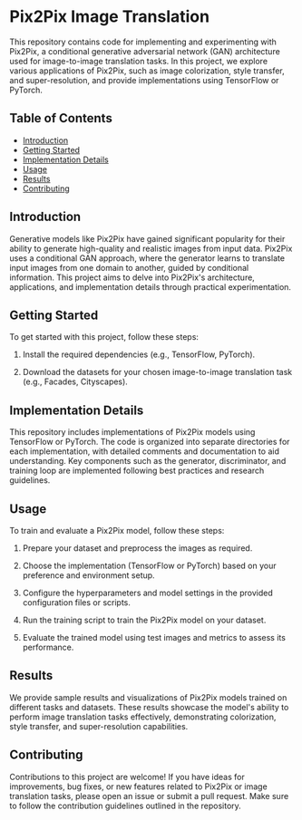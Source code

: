 
# Pix2Pix Image Translation

This repository contains code for implementing and experimenting with Pix2Pix, a conditional generative adversarial network (GAN) architecture used for image-to-image translation tasks. In this project, we explore various applications of Pix2Pix, such as image colorization, style transfer, and super-resolution, and provide implementations using TensorFlow or PyTorch.

## Table of Contents

- [Introduction](#introduction)
- [Getting Started](#getting-started)
- [Implementation Details](#implementation-details)
- [Usage](#usage)
- [Results](#results)
- [Contributing](#contributing)


## Introduction

Generative models like Pix2Pix have gained significant popularity for their ability to generate high-quality and realistic images from input data. Pix2Pix uses a conditional GAN approach, where the generator learns to translate input images from one domain to another, guided by conditional information. This project aims to delve into Pix2Pix's architecture, applications, and implementation details through practical experimentation.

## Getting Started

To get started with this project, follow these steps:


1. Install the required dependencies (e.g., TensorFlow, PyTorch).

2. Download the datasets for your chosen image-to-image translation task (e.g., Facades, Cityscapes).

## Implementation Details

This repository includes implementations of Pix2Pix models using TensorFlow or PyTorch. The code is organized into separate directories for each implementation, with detailed comments and documentation to aid understanding. Key components such as the generator, discriminator, and training loop are implemented following best practices and research guidelines.

## Usage

To train and evaluate a Pix2Pix model, follow these steps:

1. Prepare your dataset and preprocess the images as required.

2. Choose the implementation (TensorFlow or PyTorch) based on your preference and environment setup.

3. Configure the hyperparameters and model settings in the provided configuration files or scripts.

4. Run the training script to train the Pix2Pix model on your dataset.

5. Evaluate the trained model using test images and metrics to assess its performance.

## Results

We provide sample results and visualizations of Pix2Pix models trained on different tasks and datasets. These results showcase the model's ability to perform image translation tasks effectively, demonstrating colorization, style transfer, and super-resolution capabilities.

## Contributing

Contributions to this project are welcome! If you have ideas for improvements, bug fixes, or new features related to Pix2Pix or image translation tasks, please open an issue or submit a pull request. Make sure to follow the contribution guidelines outlined in the repository.

